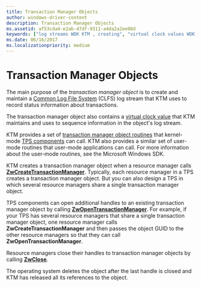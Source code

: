 ```yaml
---
title: Transaction Manager Objects
author: windows-driver-content
description: Transaction Manager Objects
ms.assetid: af53cda4-e2ab-47df-9311-a4da2a2ee08d
keywords: ["log streams WDK KTM , creating", "virtual clock values WDK KTM , in transaction manager objects", "Kernel Transaction Manager WDK , transaction managers", "transaction manager objects WDK KTM"]
ms.date: 06/16/2017
ms.localizationpriority: medium
---
```


# Transaction Manager Objects


The main purpose of the *transaction manager object* is to create and maintain a [Common Log File System](using-common-log-file-system.md) (CLFS) log stream that KTM uses to record status information about transactions.

The transaction manager object also contains a [virtual clock value](using-virtual-clock-values.md) that KTM maintains and uses to sequence information in the object's log stream.

KTM provides a set of [transaction manager object routines](https://msdn.microsoft.com/library/windows/hardware/ff564807) that kernel-mode [TPS components](understanding-tps-components.md) can call. KTM also provides a similar set of user-mode routines that user-mode applications can call. For more information about the user-mode routines, see the Microsoft Windows SDK.

KTM creates a transaction manager object when a resource manager calls [**ZwCreateTransactionManager**](https://msdn.microsoft.com/library/windows/hardware/ff566430). Typically, each resource manager in a TPS creates a transaction manager object. But you can also design a TPS in which several resource managers share a single transaction manager object.

TPS components can open additional handles to an existing transaction manager object by calling [**ZwOpenTransactionManager**](https://msdn.microsoft.com/library/windows/hardware/ff567035). For example, if your TPS has several resource managers that share a single transaction manager object, one resource manager calls **ZwCreateTransactionManager** and then passes the object GUID to the other resource managers so that they can call **ZwOpenTransactionManager**.

Resource managers close their handles to transaction manager objects by calling [**ZwClose**](https://msdn.microsoft.com/library/windows/hardware/ff566417).

The operating system deletes the object after the last handle is closed and KTM has released all its references to the object.

 

 




